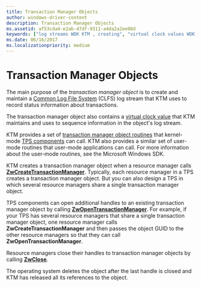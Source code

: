 ```yaml
---
title: Transaction Manager Objects
author: windows-driver-content
description: Transaction Manager Objects
ms.assetid: af53cda4-e2ab-47df-9311-a4da2a2ee08d
keywords: ["log streams WDK KTM , creating", "virtual clock values WDK KTM , in transaction manager objects", "Kernel Transaction Manager WDK , transaction managers", "transaction manager objects WDK KTM"]
ms.date: 06/16/2017
ms.localizationpriority: medium
---
```


# Transaction Manager Objects


The main purpose of the *transaction manager object* is to create and maintain a [Common Log File System](using-common-log-file-system.md) (CLFS) log stream that KTM uses to record status information about transactions.

The transaction manager object also contains a [virtual clock value](using-virtual-clock-values.md) that KTM maintains and uses to sequence information in the object's log stream.

KTM provides a set of [transaction manager object routines](https://msdn.microsoft.com/library/windows/hardware/ff564807) that kernel-mode [TPS components](understanding-tps-components.md) can call. KTM also provides a similar set of user-mode routines that user-mode applications can call. For more information about the user-mode routines, see the Microsoft Windows SDK.

KTM creates a transaction manager object when a resource manager calls [**ZwCreateTransactionManager**](https://msdn.microsoft.com/library/windows/hardware/ff566430). Typically, each resource manager in a TPS creates a transaction manager object. But you can also design a TPS in which several resource managers share a single transaction manager object.

TPS components can open additional handles to an existing transaction manager object by calling [**ZwOpenTransactionManager**](https://msdn.microsoft.com/library/windows/hardware/ff567035). For example, if your TPS has several resource managers that share a single transaction manager object, one resource manager calls **ZwCreateTransactionManager** and then passes the object GUID to the other resource managers so that they can call **ZwOpenTransactionManager**.

Resource managers close their handles to transaction manager objects by calling [**ZwClose**](https://msdn.microsoft.com/library/windows/hardware/ff566417).

The operating system deletes the object after the last handle is closed and KTM has released all its references to the object.

 

 




